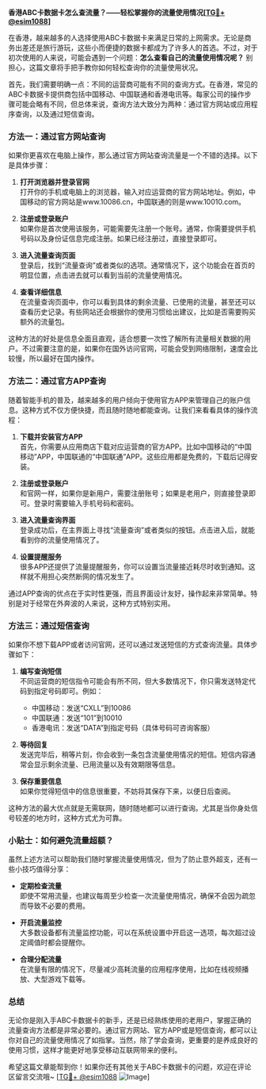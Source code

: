 **香港ABC卡数据卡怎么查流量？——轻松掌握你的流量使用情况[[TG💪+ @esim1088](https://t.me/s/esim1088)]**

在香港，越来越多的人选择使用ABC卡数据卡来满足日常的上网需求。无论是商务出差还是旅行游玩，这些小而便捷的数据卡都成为了许多人的首选。不过，对于初次使用的人来说，可能会遇到一个问题：**怎么查看自己的流量使用情况呢？** 别担心，这篇文章将手把手教你如何轻松查询你的流量使用状况。

首先，我们需要明确一点：不同的运营商可能有不同的查询方式。在香港，常见的ABC卡数据卡提供商包括中国移动、中国联通和香港电讯等。每家公司的操作步骤可能会略有不同，但总体来说，查询方法大致分为两种：通过官方网站或应用程序查询，以及通过短信查询。

### 方法一：通过官方网站查询

如果你更喜欢在电脑上操作，那么通过官方网站查询流量是一个不错的选择。以下是具体步骤：

1. **打开浏览器并登录官网**  
   打开你的手机或电脑上的浏览器，输入对应运营商的官方网站地址。例如，中国移动的官方网站是www.10086.cn，中国联通的则是www.10010.com。

2. **注册或登录账户**  
   如果你是首次使用该服务，可能需要先注册一个账号。通常，你需要提供手机号码以及身份证信息完成注册。如果已经注册过，直接登录即可。

3. **进入流量查询页面**  
   登录后，找到“流量查询”或者类似的选项。通常情况下，这个功能会在首页的明显位置，点击进去就可以看到当前的流量使用情况。

4. **查看详细信息**  
   在流量查询页面中，你可以看到具体的剩余流量、已使用的流量，甚至还可以查看历史记录。有些网站还会根据你的使用习惯给出建议，比如是否需要购买额外的流量包。

这种方法的好处是信息全面且直观，适合想要一次性了解所有流量相关数据的用户。不过需要注意的是，如果你在国外访问官网，可能会受到网络限制，速度会比较慢，所以最好在国内操作。

### 方法二：通过官方APP查询

随着智能手机的普及，越来越多的用户倾向于使用官方APP来管理自己的账户信息。这种方式不仅方便快捷，而且随时随地都能查询。让我们来看看具体的操作流程：

1. **下载并安装官方APP**  
   首先，你需要从应用商店下载对应运营商的官方APP。比如中国移动的“中国移动”APP，中国联通的“中国联通”APP。这些应用都是免费的，下载后记得安装。

2. **注册或登录账户**  
   和官网一样，如果你是新用户，需要注册账号；如果是老用户，则直接登录即可。登录时需要输入手机号码和密码。

3. **进入流量查询界面**  
   登录成功后，在主界面上寻找“流量查询”或者类似的按钮。点击进入后，就能看到你的流量使用情况了。

4. **设置提醒服务**  
   很多APP还提供了流量提醒服务，你可以设置当流量接近耗尽时收到通知。这样就不用担心突然断网的情况发生了。

通过APP查询的优点在于实时性更强，而且界面设计友好，操作起来非常简单。特别是对于经常在外奔波的人来说，这种方式特别实用。

### 方法三：通过短信查询

如果你不想下载APP或者访问官网，还可以通过发送短信的方式查询流量。具体步骤如下：

1. **编写查询短信**  
   不同运营商的短信指令可能会有所不同，但大多数情况下，你只需发送特定代码到指定号码即可。例如：
   - 中国移动：发送“CXLL”到10086
   - 中国联通：发送“101”到10010
   - 香港电讯：发送“DATA”到指定号码（具体号码可咨询客服）

2. **等待回复**  
   发送完毕后，稍等片刻，你会收到一条包含流量使用情况的短信。短信内容通常会显示剩余流量、已用流量以及有效期限等信息。

3. **保存重要信息**  
   如果你觉得短信中的信息很重要，不妨将其保存下来，以便日后查阅。

这种方法的最大优点就是无需联网，随时随地都可以进行查询。尤其是当你身处信号较差的地方时，这种方式尤为可靠。

### 小贴士：如何避免流量超额？

虽然上述方法可以帮助我们随时掌握流量使用情况，但为了防止意外超支，还有一些小技巧值得分享：

- **定期检查流量**  
  即使不常用流量，也建议每周至少检查一次流量使用情况，确保不会因为疏忽而导致不必要的费用。

- **开启流量监控**  
  大多数设备都有流量监控功能，可以在系统设置中开启这一选项，每次超过设定阈值时都会提醒你。

- **合理分配流量**  
  在流量有限的情况下，尽量减少高耗流量的应用程序使用，比如在线视频播放、大型游戏下载等。

### 总结

无论你是刚入手ABC卡数据卡的新手，还是已经熟练使用的老用户，掌握正确的流量查询方法都是非常必要的。通过官方网站、官方APP或是短信查询，都可以让你对自己的流量使用情况了如指掌。当然，除了学会查询，更重要的是养成良好的使用习惯，这样才能更好地享受移动互联网带来的便利。

希望这篇文章能帮到你！如果你还有其他关于ABC卡数据卡的问题，欢迎在评论区留言交流哦~ [[TG💪+ @esim1088](https://t.me/s/esim1088) ![Image](https://i.postimg.cc/4NQfJmqS/Snipaste-2025-05-13-00-14-12.png)]
